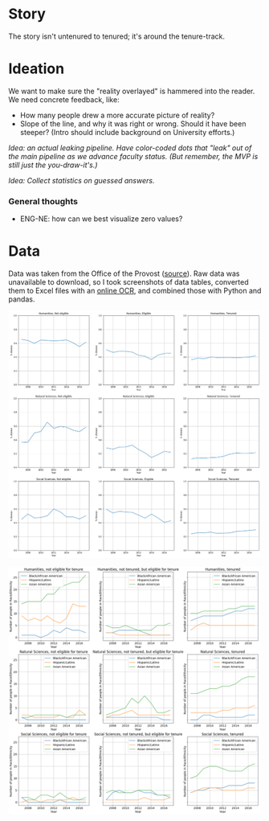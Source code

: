 # Story

The story isn't untenured to tenured; it's around the tenure-track.

# Ideation

We want to make sure the "reality overlayed" is hammered into the reader. We need concrete feedback, like:
- How many people drew a more accurate picture of reality?
- Slope of the line, and why it was right or wrong. Should it have been steeper? (Intro should include background on University efforts.)

_Idea: an actual leaking pipeline. Have color-coded dots that "leak" out of the main pipeline as we advance faculty status. (But remember, the MVP is still just the you-draw-it's.)_

_Idea: Collect statistics on guessed answers._

### General thoughts
- ENG-NE: how can we best visualize zero values?

# Data

Data was taken from the Office of the Provost ([source](https://provost.columbia.edu/content/faculty-diversity)). Raw data was unavailable to download, so I took screenshots of data tables, converted them to Excel files with an [online OCR](https://www.onlineocr.net/), and combined those with Python and pandas.

![steps](./img/steps.png)

![race-ethnicity](./img/race-ethnicity.png)
